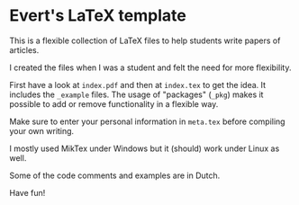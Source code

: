 # Evert's LaTeX template

This is a flexible collection of LaTeX files to help students write papers of articles.

I created the files when I was a student and felt the need for more flexibility.

First have a look at `index.pdf` and then at `index.tex` to get the idea. It includes the `_example` files. The usage of "packages" (`_pkg`) makes it possible to add or remove functionality in a flexible way.

Make sure to enter your personal information in `meta.tex` before compiling your own writing.

I mostly used MikTex under Windows but it (should) work under Linux as well.

Some of the code comments and examples are in Dutch.

Have fun!
